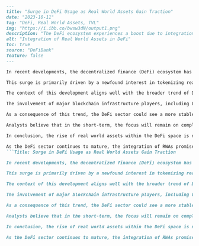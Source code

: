 ```md
---
title: "Surge in DeFi Usage as Real World Assets Gain Traction"
date: "2023-10-11" 
tag: "DeFi, Real World Assets, TVL"
img: "https://i.ibb.co/bwsw3dN/output1.png"
description: "The DeFi ecosystem experiences a boost due to integration of real world assets."
alt: "Integration of Real World Assets in DeFi"
toc: true
source: "DeFiBank"
feature: false
---

In recent developments, the decentralized finance (DeFi) ecosystem has witnessed a noticeable uptick in usage, catalyzed by the integration of real world assets (RWA) into protocols. This trend is reshaping the DeFi landscape, offering new opportunities for yield generation and risk diversification.

This surge is primarily driven by a newfound interest in tokenizing real world assets, such as real estate, commodities, and intellectual property. Projects like Centrifuge and RealT have already made considerable strides in this area, providing a bridge between traditional finance and blockchain technology. As of this week, the total value locked (TVL) in RWAs across various protocols has grown by approximately 15%, signaling a robust potential for further growth.

The context of this development aligns well with the broader trend of DeFi seeking greater adoption by tapping into tangible assets. By leveraging the security and transparency of blockchain, RWAs offer investors additional confidence and diversified asset exposure. Notable investment firms and DAOs are increasingly opting to allocate resources into these kinds of assets, betting on their long-term potential to stabilize returns.

The involvement of major blockchain infrastructure players, including Layer2 networks, has further expedited this integration. Polygon and Arbitrum have been instrumental in facilitating faster and cheaper transactions for these asset-backed protocols, thereby increasing their appeal and accessibility to users.

As a consequence of this trend, the DeFi sector could see a more stable inflow of capital, reducing volatility traditionally associated with crypto markets. This could lead to sustained growth in TVL and possibly enhance the adoption of DeFi across traditional financial sectors.

Analysts believe that in the short-term, the focus will remain on compliance and enhancing securitization standards to attract institutional investors. In the mid-term, we might witness a significant transformation of financial markets as RWAs bridge the gap between these historically distinct domains.

In conclusion, the rise of real world assets within the DeFi space is not merely a passing trend but a fundamental shift that aligns with the evolution of the entire financial landscape. It raises pertinent questions about the potential of real world asset tokenization: Could this be the cornerstone for mass DeFi adoption? Will it redefine investment strategies in traditional markets?

As the DeFi sector continues to mature, the integration of RWAs promises to be a pivotal factor in ensuring its longevity and appeal, bridging the void between decentralized systems and real-world applications.
```Title: Surge in DeFi Usage as Real World Assets Gain Traction

In recent developments, the decentralized finance (DeFi) ecosystem has witnessed a noticeable uptick in usage, catalyzed by the integration of real world assets (RWA) into protocols. This trend is reshaping the DeFi landscape, offering new opportunities for yield generation and risk diversification.

This surge is primarily driven by a newfound interest in tokenizing real world assets, such as real estate, commodities, and intellectual property. Projects like Centrifuge and RealT have already made considerable strides in this area, providing a bridge between traditional finance and blockchain technology. As of this week, the total value locked (TVL) in RWAs across various protocols has grown by approximately 15%, signaling a robust potential for further growth.

The context of this development aligns well with the broader trend of DeFi seeking greater adoption by tapping into tangible assets. By leveraging the security and transparency of blockchain, RWAs offer investors additional confidence and diversified asset exposure. Notable investment firms and DAOs are increasingly opting to allocate resources into these kinds of assets, betting on their long-term potential to stabilize returns.

The involvement of major blockchain infrastructure players, including Layer2 networks, has further expedited this integration. Polygon and Arbitrum have been instrumental in facilitating faster and cheaper transactions for these asset-backed protocols, thereby increasing their appeal and accessibility to users.

As a consequence of this trend, the DeFi sector could see a more stable inflow of capital, reducing volatility traditionally associated with crypto markets. This could lead to sustained growth in TVL and possibly enhance the adoption of DeFi across traditional financial sectors.

Analysts believe that in the short-term, the focus will remain on compliance and enhancing securitization standards to attract institutional investors. In the mid-term, we might witness a significant transformation of financial markets as RWAs bridge the gap between these historically distinct domains.

In conclusion, the rise of real world assets within the DeFi space is not merely a passing trend but a fundamental shift that aligns with the evolution of the entire financial landscape. It raises pertinent questions about the potential of real world asset tokenization: Could this be the cornerstone for mass DeFi adoption? Will it redefine investment strategies in traditional markets?

As the DeFi sector continues to mature, the integration of RWAs promises to be a pivotal factor in ensuring its longevity and appeal, bridging the void between decentralized systems and real-world applications.